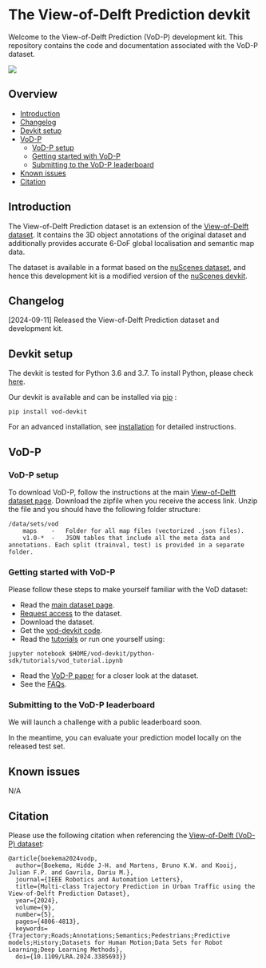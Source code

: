 # The View-of-Delft Prediction devkit
Welcome to the View-of-Delft Prediction (VoD-P) development kit. This repository contains the code and documentation associated with the VoD-P dataset.

![](TODO)

## Overview
- [Introduction](#introduction)
- [Changelog](#changelog)
- [Devkit setup](#devkit-setup)
- [VoD-P](#vod-p)
  - [VoD-P setup](#vod-p-setup)
  - [Getting started with VoD-P](#getting-started-with-vod-p)
  - [Submitting to the VoD-P leaderboard](#submitting-to-the-vod-p-leaderboard)
- [Known issues](#known-issues)
- [Citation](#citation)

## Introduction 
The View-of-Delft Prediction dataset is an extension of the [View-of-Delft dataset](https://intelligent-vehicles.org/datasets/view-of-delft/). It contains the 3D object annotations of the original dataset and additionally provides accurate 6-DoF global localisation and semantic map data.

The dataset is available in a format based on the [nuScenes dataset](https://www.nuscenes.org/), and hence this development kit is a modified version of the [nuScenes devkit](https://github.com/nutonomy/nuscenes-devkit).


## Changelog
[2024-09-11] Released the View-of-Delft Prediction dataset and development kit.

## Devkit setup
The devkit is tested for Python 3.6 and 3.7.
To install Python, please check [here](https://github.com/nutonomy/vod-devkit/blob/master/docs/installation.md#install-python).

Our devkit is available and can be installed via [pip](https://pip.pypa.io/en/stable/installing/) :
```
pip install vod-devkit
```

For an advanced installation, see [installation](docs/installation.md) for detailed instructions.


## VoD-P

### VoD-P setup
To download VoD-P, follow the instructions at the main [View-of-Delft dataset page](https://intelligent-vehicles.org/datasets/view-of-delft/).
Download the zipfile when you receive the access link. 
Unzip the file and you should have the following folder structure:
```
/data/sets/vod
    maps	-	Folder for all map files (vectorized .json files).
    v1.0-*	-	JSON tables that include all the meta data and annotations. Each split (trainval, test) is provided in a separate folder.
```


### Getting started with VoD-P

Please follow these steps to make yourself familiar with the VoD dataset:
- Read the [main dataset page](https://intelligent-vehicles.org/datasets/view-of-delft/).
- [Request access](https://docs.google.com/forms/d/e/1FAIpQLSdKvkuKbzmJTn8raJBAWgekAJCpaQLS_ED63sUS89Ezo61RCQ/viewform) to the dataset.
- Download the dataset.
- Get the [vod-devkit code](https://github.com/tudelft-iv/vod-devkit/tree/main).
- Read the [tutorials](https://github.com/tudelft-iv/vod-devkit/tree/main/python-sdk/tutorials) or run one yourself using:
```
jupyter notebook $HOME/vod-devkit/python-sdk/tutorials/vod_tutorial.ipynb
```
- Read the [VoD-P paper](https://ieeexplore.ieee.org/document/10493110) for a closer look at the dataset.
- See the [FAQs](https://github.com/tudelft-iv/vod-devkit/blob/main/docs/faqs.md).


### Submitting to the VoD-P leaderboard

We will launch a challenge with a public leaderboard soon.

In the meantime, you can evaluate your prediction model locally on the released test set.


## Known issues
N/A

## Citation
Please use the following citation when referencing the [View-of-Delft (VoD-P) dataset](https://ieeexplore.ieee.org/abstract/document/10493110):
```
@article{boekema2024vodp,
  author={Boekema, Hidde J-H. and Martens, Bruno K.W. and Kooij, Julian F.P. and Gavrila, Dariu M.},
  journal={IEEE Robotics and Automation Letters}, 
  title={Multi-class Trajectory Prediction in Urban Traffic using the View-of-Delft Prediction Dataset}, 
  year={2024},
  volume={9},
  number={5},
  pages={4806-4813},
  keywords={Trajectory;Roads;Annotations;Semantics;Pedestrians;Predictive models;History;Datasets for Human Motion;Data Sets for Robot Learning;Deep Learning Methods},
  doi={10.1109/LRA.2024.3385693}}

```


